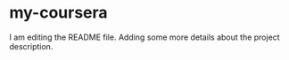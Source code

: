 # my-coursera
I am editing the README file. Adding some more details about the project description.

